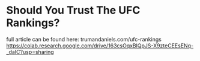 # Should You Trust The UFC Rankings?
full article can be found here: trumandaniels.com/ufc-rankings
https://colab.research.google.com/drive/163csOqxBlQpJS-X9zteCEEsENq-_daIC?usp=sharing
